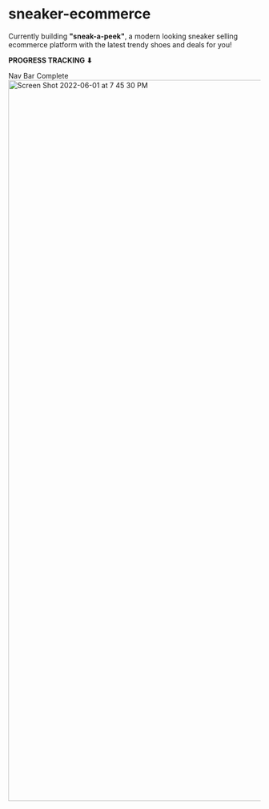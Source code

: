 # sneaker-ecommerce
Currently building **"sneak-a-peek"**, a modern looking sneaker selling ecommerce platform with the latest trendy shoes and deals for you!

**PROGRESS TRACKING ⬇**

Nav Bar Complete
<img width="1439" alt="Screen Shot 2022-06-01 at 7 45 30 PM" src="https://user-images.githubusercontent.com/80851741/171529619-4bb2c677-20bd-4d9a-8584-56ec99ed1a50.png">
